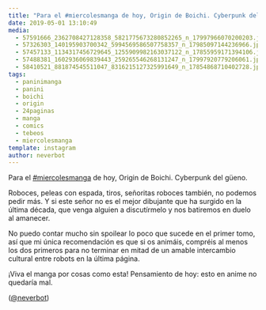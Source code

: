 ```yaml
---
title: "Para el #miercolesmanga de hoy, Origin de Boichi. Cyberpunk del güeno"
date: 2019-05-01 13:10:49
media: 
  - 57591666_2362708427128358_5821775673280852265_n_17997966070200203.jpg
  - 57326303_140195903700342_5994569586507758357_n_17985097144236966.jpg
  - 57457133_1134317456729645_1255909982163037122_n_17855959171394106.jpg
  - 57488381_1602936069839443_259265546268131247_n_17997920779206061.jpg
  - 58410521_881874545511047_8316215127325991649_n_17854868710402728.jpg
tags: 
  - paninimanga
  - panini
  - boichi
  - origin
  - 24paginas
  - manga
  - comics
  - tebeos
  - miercolesmanga
template: instagram
author: neverbot
---
```


Para el [#miercolesmanga](/tags/miercolesmanga) de hoy, Origin de Boichi. Cyberpunk del güeno.


Roboces, peleas con espada, tiros, señoritas roboces también, no podemos pedir más. Y si este señor no es el mejor dibujante que ha surgido en la última década, que venga alguien a discutírmelo y nos batiremos en duelo al amanecer.


No puedo contar mucho sin spoilear lo poco que sucede en el primer tomo, así que mi única recomendación es que si os animáis, compréis al menos los dos primeros para no terminar en mitad de un amable intercambio cultural entre robots en la última página.


¡Viva el manga por cosas como esta! Pensamiento de hoy: esto en anime no quedaría mal.


([@neverbot](https://instagram.com/neverbot))
